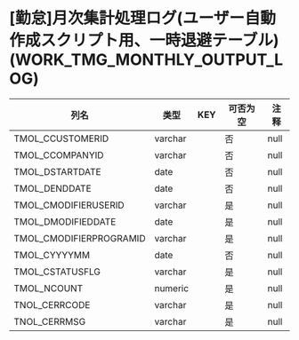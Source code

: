 # [勤怠]月次集計処理ログ(ユーザー自動作成スクリプト用、一時退避テーブル)(WORK_TMG_MONTHLY_OUTPUT_LOG)
| 列名   | 类型   | KEY  | 可否为空 | 注释   |
| ---- | ---- | ---- | ---- | ---- |
|TMOL_CCUSTOMERID|varchar||否|null|
|TMOL_CCOMPANYID|varchar||否|null|
|TMOL_DSTARTDATE|date||否|null|
|TMOL_DENDDATE|date||否|null|
|TMOL_CMODIFIERUSERID|varchar||是|null|
|TMOL_DMODIFIEDDATE|date||是|null|
|TMOL_CMODIFIERPROGRAMID|varchar||是|null|
|TMOL_CYYYYMM|date||否|null|
|TMOL_CSTATUSFLG|varchar||是|null|
|TMOL_NCOUNT|numeric||是|null|
|TNOL_CERRCODE|varchar||是|null|
|TNOL_CERRMSG|varchar||是|null|
